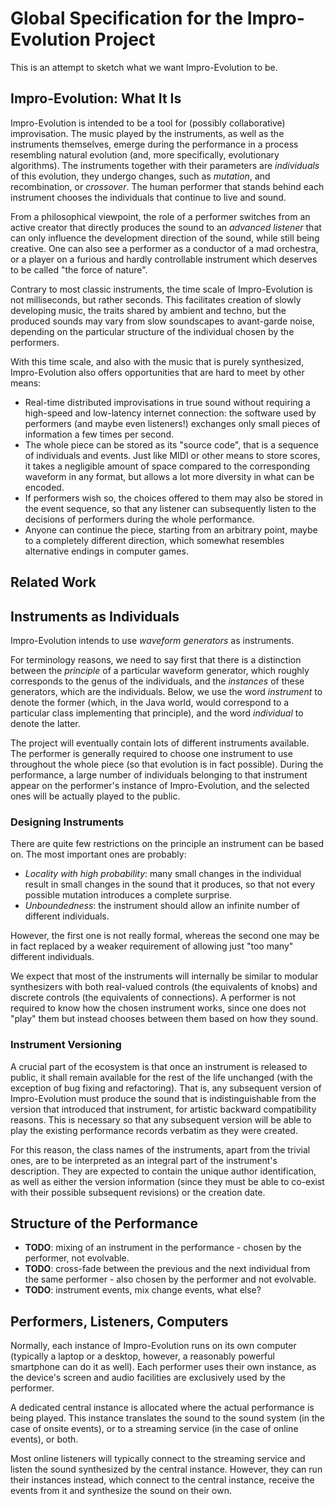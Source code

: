 # Global Specification for the Impro-Evolution Project

This is an attempt to sketch what we want Impro-Evolution to be.

## Impro-Evolution: What It Is

Impro-Evolution is intended to be a tool for (possibly collaborative) improvisation.
The music played by the instruments, as well as the instruments themselves,
emerge during the performance in a process resembling natural evolution (and, more specifically, evolutionary algorithms).
The instruments together with their parameters are *individuals* of this evolution,
they undergo changes, such as *mutation*, and recombination, or *crossover*.
The human performer that stands behind each instrument chooses the individuals that continue to live and sound.

From a philosophical viewpoint, the role of a performer switches from an active creator that directly produces the sound
to an *advanced listener* that can only influence the development direction of the sound, while still being creative.
One can also see a performer as a conductor of a mad orchestra, or a player on a furious and hardly controllable instrument
which deserves to be called "the force of nature".

Contrary to most classic instruments, the time scale of Impro-Evolution is not milliseconds, but rather seconds.
This facilitates creation of slowly developing music, the traits shared by ambient and techno, but the produced sounds
may vary from slow soundscapes to avant-garde noise, depending on the particular structure of the individual chosen by the performers.

With this time scale, and also with the music that is purely synthesized,
Impro-Evolution also offers opportunities that are hard to meet by other means:

* Real-time distributed improvisations in true sound without requiring a high-speed and low-latency internet connection:
  the software used by performers (and maybe even listeners!) exchanges only small pieces of information a few times per second.
* The whole piece can be stored as its "source code", that is a sequence of individuals and events.
  Just like MIDI or other means to store scores, it takes a negligible amount of space compared to the corresponding waveform in any format,
  but allows a lot more diversity in what can be encoded.
* If performers wish so, the choices offered to them may also be stored in the event sequence,
  so that any listener can subsequently listen to the decisions of performers during the whole performance.
* Anyone can continue the piece, starting from an arbitrary point, maybe to a completely different direction,
  which somewhat resembles alternative endings in computer games.

## Related Work

## Instruments as Individuals

Impro-Evolution intends to use *waveform generators* as instruments.

For terminology reasons, we need to say first that there is a distinction between the *principle* of a particular waveform generator,
which roughly corresponds to the genus of the individuals, and the *instances* of these generators, which are the individuals.
Below, we use the word *instrument* to denote the former (which, in the Java world, would correspond to a particular class implementing that principle),
and the word *individual* to denote the latter.

The project will eventually contain lots of different instruments available.
The performer is generally required to choose one instrument to use throughout the whole piece (so that evolution is in fact possible).
During the performance, a large number of individuals belonging to that instrument appear on the performer's instance of Impro-Evolution,
and the selected ones will be actually played to the public.

### Designing Instruments

There are quite few restrictions on the principle an instrument can be based on. The most important ones are probably:

- *Locality with high probability*: many small changes in the individual result in small changes in the sound that it produces, so that not every possible mutation introduces a complete surprise.
- *Unboundedness*: the instrument should allow an infinite number of different individuals.

However, the first one is not really formal, whereas the second one may be in fact replaced by a weaker requirement of allowing just "too many" different individuals.

We expect that most of the instruments will internally be similar to modular synthesizers with both real-valued controls (the equivalents of knobs) and discrete controls (the equivalents of connections).
A performer is not required to know how the chosen instrument works, since one does not "play" them but instead chooses between them based on how they sound.

### Instrument Versioning

A crucial part of the ecosystem is that once an instrument is released to public, it shall remain available for the rest of the life unchanged
(with the exception of bug fixing and refactoring). That is, any subsequent version of Impro-Evolution must produce the sound that is indistinguishable
from the version that introduced that instrument, for artistic backward compatibility reasons. This is necessary so that any subsequent version will be
able to play the existing performance records verbatim as they were created.

For this reason, the class names of the instruments, apart from the trivial ones, are to be interpreted as an integral part of the instrument's description.
They are expected to contain the unique author identification, as well as either the version information
(since they must be able to co-exist with their possible subsequent revisions) or the creation date.

## Structure of the Performance

- **TODO**: mixing of an instrument in the performance - chosen by the performer, not evolvable.
- **TODO**: cross-fade between the previous and the next individual from the same performer - also chosen by the performer and not evolvable.
- **TODO**: instrument events, mix change events, what else?

## Performers, Listeners, Computers

Normally, each instance of Impro-Evolution runs on its own computer (typically a laptop or a desktop, however, a reasonably powerful smartphone can do it as well).
Each performer uses their own instance, as the device's screen and audio facilities are exclusively used by the performer.

A dedicated central instance is allocated where the actual performance is being played.
This instance translates the sound to the sound system (in the case of onsite events), or to a streaming service (in the case of online events), or both.

Most online listeners will typically connect to the streaming service and listen the sound synthesized by the central instance.
However, they can run their instances instead, which connect to the central instance, receive the events from it and synthesize the sound on their own.
